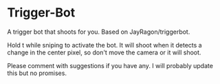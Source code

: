 # Trigger-Bot
A trigger bot that shoots for you. Based on JayRagon/triggerbot.

Hold t while sniping to activate the bot. It will shoot when it detects a change in the center pixel, so don't move the camera or it will shoot.

Please comment with suggestions if you have any.
I will probably update this but no promises.
